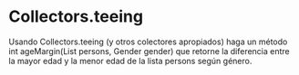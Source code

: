 # Collectors.teeing
Usando Collectors.teeing (y otros colectores apropiados) haga un método int ageMargin(List<Person> persons, Gender gender) que retorne la diferencia entre la mayor edad y la menor edad de la lista persons según género.
